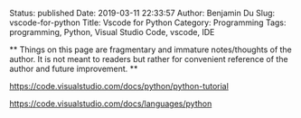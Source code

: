 Status: published
Date: 2019-03-11 22:33:57
Author: Benjamin Du
Slug: vscode-for-python
Title: Vscode for Python
Category: Programming
Tags: programming, Python, Visual Studio Code, vscode, IDE

**
Things on this page are fragmentary and immature notes/thoughts of the author.
It is not meant to readers but rather for convenient reference of the author and future improvement.
**

https://code.visualstudio.com/docs/python/python-tutorial

https://code.visualstudio.com/docs/languages/python
